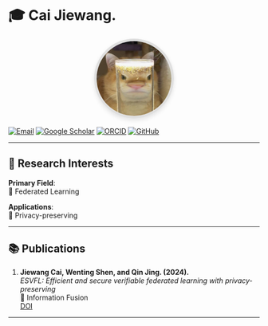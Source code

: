 
# 🎓 Cai Jiewang. 
<div align="center">
  <img src="./cjw.jpg" width="150" style="border-radius: 50%; border: 5px solid #e0e0e0; box-shadow: 0 4px 8px rgba(0,0,0,0.1);"/>
</div>


[![Email](https://img.shields.io/badge/-Email-D14836?logo=gmail&logoColor=white)](mailto:caijiewnag1@163.com)
[![Google Scholar](https://img.shields.io/badge/-Google_Scholar-4285F4?logo=google-scholar&logoColor=white)](https://scholar.google.com/citations?user=TLKMOKEAAAAJ&hl=zh-CN)
[![ORCID](https://img.shields.io/badge/-ORCID-A6CE39?logo=orcid&logoColor=white)](https://orcid.org/0009-0009-4645-9355)
[![GitHub](https://img.shields.io/badge/-GitHub-181717?logo=github&logoColor=white)](https://github.com/JiewangCai)

---

## 🔬 Research Interests
**Primary Field**:  
🔹 Federated Learning  

**Applications**:  
🏥 Privacy-preserving  

---

## 📚 Publications
1. **Jiewang Cai,  Wenting Shen, and Qin Jing. (2024).**  
   *ESVFL: Efficient and secure verifiable federated learning with privacy-preserving*  
   📍 Information Fusion  
   [DOI](https://doi.org/10.1016/j.inffus.2024.102420) 

---
